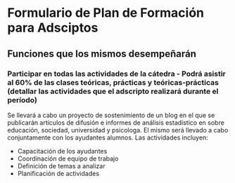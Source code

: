 # Formulario de Plan de Formación para Adsciptos

## Funciones que los mismos desempeñarán

### Participar en todas las actividades de la cátedra - Podrá asistir al 60% de las clases teóricas, prácticas y teóricas-prácticas **(detallar las actividades que el adscripto realizará durante el período)**

Se llevará a cabo un proyecto de sostenimiento de un blog en el que se publicarán artículos de difusión e informes de análisis estadístico en sobre educación, sociedad, universidad y psicologa.
El mismo será llevado a cabo conjuntamente con los ayudantes alumnos.
Las actividades incluyen:
- Capacitación de los ayudantes
- Coordinación de equipo de trabajo
- Definición de temas a analizar
- Planificación de actividades
